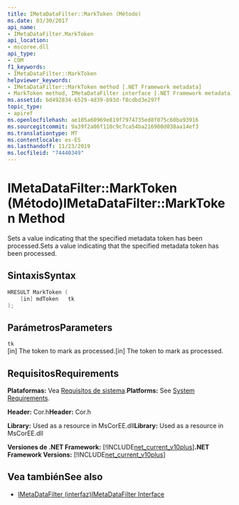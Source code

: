 ```yaml
---
title: IMetaDataFilter::MarkToken (Método)
ms.date: 03/30/2017
api_name:
- IMetaDataFilter.MarkToken
api_location:
- mscoree.dll
api_type:
- COM
f1_keywords:
- IMetaDataFilter::MarkToken
helpviewer_keywords:
- IMetaDataFilter::MarkToken method [.NET Framework metadata]
- MarkToken method, IMetaDataFilter interface [.NET Framework metadata]
ms.assetid: bd492834-6529-4d39-b93d-f8cdbd3e297f
topic_type:
- apiref
ms.openlocfilehash: ae105a60969e819f7974735ed8f075c60ba93916
ms.sourcegitcommit: 9a39f2a06f110c9c7ca54ba216900d038aa14ef3
ms.translationtype: MT
ms.contentlocale: es-ES
ms.lasthandoff: 11/23/2019
ms.locfileid: "74440349"
---
```

# <a name="imetadatafiltermarktoken-method"></a><span data-ttu-id="715c8-102">IMetaDataFilter::MarkToken (Método)</span><span class="sxs-lookup"><span data-stu-id="715c8-102">IMetaDataFilter::MarkToken Method</span></span>
<span data-ttu-id="715c8-103">Sets a value indicating that the specified metadata token has been processed.</span><span class="sxs-lookup"><span data-stu-id="715c8-103">Sets a value indicating that the specified metadata token has been processed.</span></span>  
  
## <a name="syntax"></a><span data-ttu-id="715c8-104">Sintaxis</span><span class="sxs-lookup"><span data-stu-id="715c8-104">Syntax</span></span>  
  
```cpp  
HRESULT MarkToken (  
    [in] mdToken   tk  
);  
```  
  
## <a name="parameters"></a><span data-ttu-id="715c8-105">Parámetros</span><span class="sxs-lookup"><span data-stu-id="715c8-105">Parameters</span></span>  
 `tk`  
 <span data-ttu-id="715c8-106">[in] The token to mark as processed.</span><span class="sxs-lookup"><span data-stu-id="715c8-106">[in] The token to mark as processed.</span></span>  
  
## <a name="requirements"></a><span data-ttu-id="715c8-107">Requisitos</span><span class="sxs-lookup"><span data-stu-id="715c8-107">Requirements</span></span>  
 <span data-ttu-id="715c8-108">**Plataformas:** Vea [Requisitos de sistema](../../../../docs/framework/get-started/system-requirements.md).</span><span class="sxs-lookup"><span data-stu-id="715c8-108">**Platforms:** See [System Requirements](../../../../docs/framework/get-started/system-requirements.md).</span></span>  
  
 <span data-ttu-id="715c8-109">**Header:** Cor.h</span><span class="sxs-lookup"><span data-stu-id="715c8-109">**Header:** Cor.h</span></span>  
  
 <span data-ttu-id="715c8-110">**Library:** Used as a resource in MsCorEE.dll</span><span class="sxs-lookup"><span data-stu-id="715c8-110">**Library:** Used as a resource in MsCorEE.dll</span></span>  
  
 <span data-ttu-id="715c8-111">**Versiones de .NET Framework:** [!INCLUDE[net_current_v10plus](../../../../includes/net-current-v10plus-md.md)]</span><span class="sxs-lookup"><span data-stu-id="715c8-111">**.NET Framework Versions:** [!INCLUDE[net_current_v10plus](../../../../includes/net-current-v10plus-md.md)]</span></span>  
  
## <a name="see-also"></a><span data-ttu-id="715c8-112">Vea también</span><span class="sxs-lookup"><span data-stu-id="715c8-112">See also</span></span>

- [<span data-ttu-id="715c8-113">IMetaDataFilter (interfaz)</span><span class="sxs-lookup"><span data-stu-id="715c8-113">IMetaDataFilter Interface</span></span>](../../../../docs/framework/unmanaged-api/metadata/imetadatafilter-interface.md)
